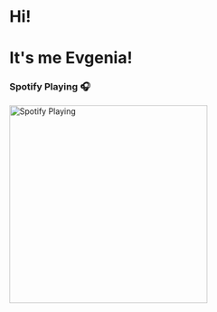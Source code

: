# Hi!
# It's me Evgenia!
### Spotify Playing 🎧
[<img src="https://now-playing-onaxiz.vercel.app/api/spotify-playing" alt="Spotify Playing" width="350" />](https://open.spotify.com/user/17ugkhoat7g2p0gjokbjy783l)
